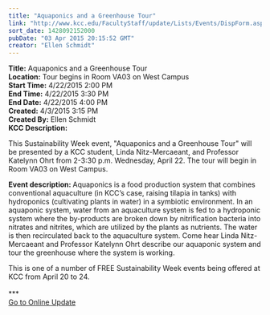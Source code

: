 ```yaml
---
title: "Aquaponics and a Greenhouse Tour"
link: "http://www.kcc.edu/FacultyStaff/update/Lists/Events/DispForm.aspx?ID=778"
sort_date: 1428092152000
pubDate: "03 Apr 2015 20:15:52 GMT"
creator: "Ellen Schmidt"
---
```


<div><b>Title:</b> Aquaponics and a Greenhouse Tour</div>
<div><b>Location:</b> Tour begins in Room VA03 on West Campus</div>
<div><b>Start Time:</b> 4/22/2015 2:00 PM</div>
<div><b>End Time:</b> 4/22/2015 3:30 PM</div>
<div><b>End Date:</b> 4/22/2015 4:00 PM</div>
<div><b>Created:</b> 4/3/2015 3:15 PM</div>
<div><b>Created By:</b> Ellen Schmidt</div>
<div><b>KCC Description:</b> <div class="ExternalClassBE242AF14D8D4FBCBC3BEEDE62CA0C5C"><p>​This Sustainability Week event, &quot;Aquaponics and a Greenhouse Tour&quot; will be presented by a KCC student, Linda Nitz-Mercaeant, and Professor Katelynn Ohrt from 2-3:30 p.m. Wednesday, April 22. The tour will begin in Room VA03 on West Campus.</p>
<p><strong>Event description: </strong>Aquaponics is a food production system that combines conventional aquaculture (in KCC’s case, raising tilapia in tanks) with hydroponics (cultivating plants in water) in a symbiotic environment. In an aquaponic system, water from an aquaculture system is fed to a hydroponic system where the by-products are broken down by nitrification bacteria into nitrates and nitrites, which are utilized by the plants as nutrients. The water is then recirculated back to the aquaculture system. Come hear Linda Nitz-Mercaeant and Professor Katelynn Ohrt describe our aquaponic system and tour the greenhouse where the system is working.</p>
<p>This is one of a number of FREE Sustainability Week events being offered at KCC from April 20 to 24. <br /><br />***<br /><a href="/update">Go to Online Update</a><br /></p></div>
</div>
